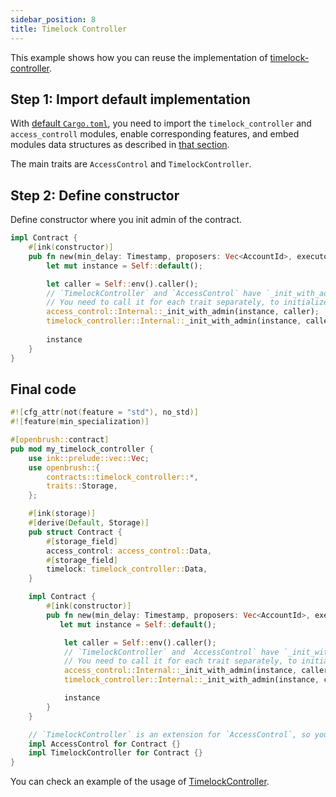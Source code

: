 ```yaml
---
sidebar_position: 8
title: Timelock Controller
---
```


This example shows how you can reuse the implementation of
[timelock-controller](https://github.com/Supercolony-net/openbrush-contracts/tree/main/contracts/src/governance/timelock_controller).

## Step 1: Import default implementation

With [default `Cargo.toml`](/smart-contracts/overview#the-default-toml-of-your-project-with-openbrush),
you need to import the `timelock_controller` and `access_controll` modules, enable corresponding features, and embed modules data structures
as described in [that section](/smart-contracts/overview#reuse-implementation-of-traits-from-openbrush).

The main traits are `AccessControl` and `TimelockController`.

## Step 2: Define constructor

Define constructor where you init admin of the contract.

```rust
impl Contract {
    #[ink(constructor)]
    pub fn new(min_delay: Timestamp, proposers: Vec<AccountId>, executors: Vec<AccountId>) -> Self {
        let mut instance = Self::default();

        let caller = Self::env().caller();
        // `TimelockController` and `AccessControl` have `_init_with_admin` methods.
        // You need to call it for each trait separately, to initialize everything for these traits.
        access_control::Internal::_init_with_admin(instance, caller);
        timelock_controller::Internal::_init_with_admin(instance, caller, min_delay, proposers, executors);
        
        instance
    }
}
```

## Final code

```rust
#![cfg_attr(not(feature = "std"), no_std)]
#![feature(min_specialization)]

#[openbrush::contract]
pub mod my_timelock_controller {
    use ink::prelude::vec::Vec;
    use openbrush::{
        contracts::timelock_controller::*,
        traits::Storage,
    };

    #[ink(storage)]
    #[derive(Default, Storage)]
    pub struct Contract {
        #[storage_field]
        access_control: access_control::Data,
        #[storage_field]
        timelock: timelock_controller::Data,
    }

    impl Contract {
        #[ink(constructor)]
        pub fn new(min_delay: Timestamp, proposers: Vec<AccountId>, executors: Vec<AccountId>) -> Self {
           let mut instance = Self::default();

            let caller = Self::env().caller();
            // `TimelockController` and `AccessControl` have `_init_with_admin` methods.
            // You need to call it for each trait separately, to initialize everything for these traits.
            access_control::Internal::_init_with_admin(instance, caller);
            timelock_controller::Internal::_init_with_admin(instance, caller, min_delay, proposers, executors);

            instance
        }
    }

    // `TimelockController` is an extension for `AccessControl`, so you have to inherit logic related to both modules.
    impl AccessControl for Contract {}
    impl TimelockController for Contract {}
}
```

You can check an example of the usage of [TimelockController](https://github.com/Supercolony-net/openbrush-contracts/tree/main/examples/timelock_controller).